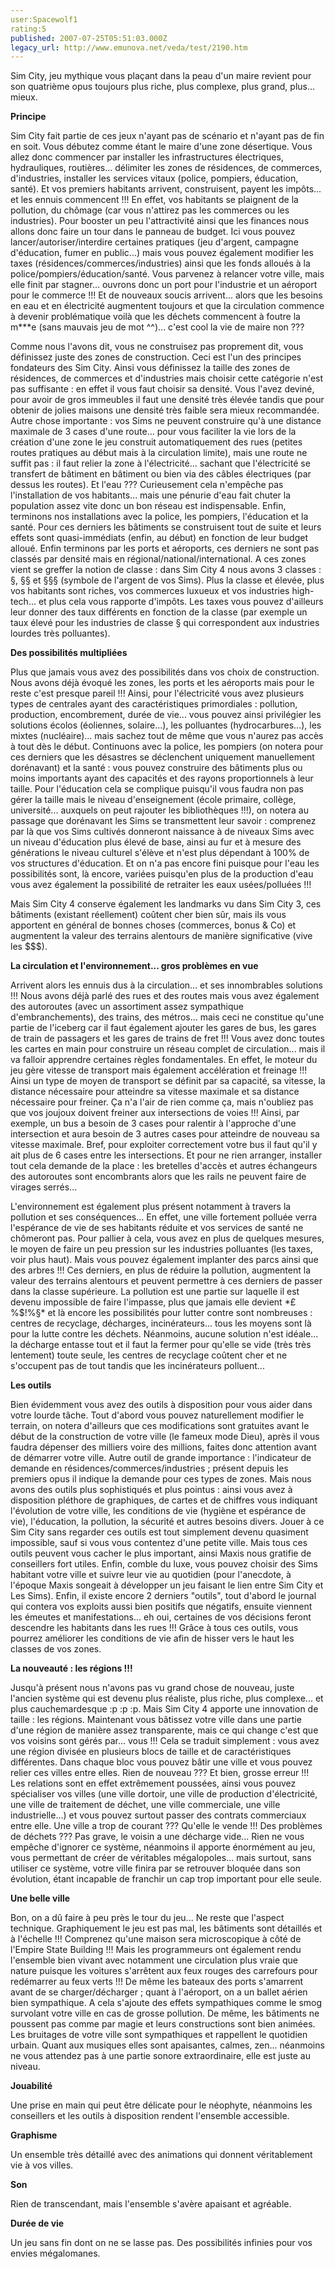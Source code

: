 ```yaml
---
user:Spacewolf1
rating:5
published: 2007-07-25T05:51:03.000Z
legacy_url: http://www.emunova.net/veda/test/2190.htm
---
```

Sim City, jeu mythique vous plaçant dans la peau d'un maire revient pour son quatrième opus toujours plus riche, plus complexe, plus grand, plus... mieux.  

  

**Principe**  

Sim City fait partie de ces jeux n'ayant pas de scénario et n'ayant pas de fin en soit. Vous débutez comme étant le maire d'une zone désertique. Vous allez donc commencer par installer les infrastructures électriques, hydrauliques, routières... délimiter les zones de résidences, de commerces, d'industries, installer les services vitaux (police, pompiers, éducation, santé). Et vos premiers habitants arrivent, construisent, payent les impôts... et les ennuis commencent !!! En effet, vos habitants se plaignent de la pollution, du chômage (car vous n'attirez pas les commerces ou les industries). Pour booster un peu l'attractivité ainsi que les finances nous allons donc faire un tour dans le panneau de budget. Ici vous pouvez lancer/autoriser/interdire certaines pratiques (jeu d'argent, campagne d'éducation, fumer en public...) mais vous pouvez également modifier les taxes (résidences/commerces/industries) ainsi que les fonds alloués à la police/pompiers/éducation/santé. Vous parvenez à relancer votre ville, mais elle finit par stagner... ouvrons donc un port pour l'industrie et un aéroport pour le commerce !!! Et de nouveaux soucis arrivent... alors que les besoins en eau et en électricité augmentent toujours et que la circulation commence à devenir problématique voilà que les déchets commencent à foutre la m\*\*\*e (sans mauvais jeu de mot ^^)... c'est cool la vie de maire non ???  

Comme nous l'avons dit, vous ne construisez pas proprement dit, vous définissez juste des zones de construction. Ceci est l'un des principes fondateurs des Sim City. Ainsi vous définissez la taille des zones de résidences, de commerces et d'industries mais choisir cette catégorie n'est pas suffisante : en effet il vous faut choisir sa densité. Vous l'avez deviné, pour avoir de gros immeubles il faut une densité très élevée tandis que pour obtenir de jolies maisons une densité très faible sera mieux recommandée. Autre chose importante : vos Sims ne peuvent construire qu'à une distance maximale de 3 cases d'une route... pour vous faciliter la vie lors de la création d'une zone le jeu construit automatiquement des rues (petites routes pratiques au début mais à la circulation limite), mais une route ne suffit pas : il faut relier la zone à l'électricité... sachant que l'électricité se transfert de bâtiment en bâtiment ou bien via des câbles électriques (par dessus les routes). Et l'eau ??? Curieusement cela n'empêche pas l'installation de vos habitants... mais une pénurie d'eau fait chuter la population assez vite donc un bon réseau est indispensable. Enfin, terminons nos installations avec la police, les pompiers, l'éducation et la santé. Pour ces derniers les bâtiments se construisent tout de suite et leurs effets sont quasi-immédiats (enfin, au début) en fonction de leur budget alloué. Enfin terminons par les ports et aéroports, ces derniers ne sont pas classés par densité mais en régional/national/international. A ces zones vient se greffer la notion de classe : dans Sim City 4 nous avons 3 classes : §, §§ et §§§ (symbole de l'argent de vos Sims). Plus la classe et élevée, plus vos habitants sont riches, vos commerces luxueux et vos industries high-tech... et plus cela vous rapporte d'impôts. Les taxes vous pouvez d'ailleurs leur donner des taux différents en fonction de la classe (par exemple un taux élevé pour les industries de classe § qui correspondent aux industries lourdes très polluantes).  

  

**Des possibilités multipliées**  

Plus que jamais vous avez des possibilités dans vos choix de construction. Nous avons déjà évoqué les zones, les ports et les aéroports mais pour le reste c'est presque pareil !!! Ainsi, pour l'électricité vous avez plusieurs types de centrales ayant des caractéristiques primordiales : pollution, production, encombrement, durée de vie... vous pouvez ainsi privilégier les solutions écolos (éoliennes, solaire...), les polluantes (hydrocarbures...), les mixtes (nucléaire)... mais sachez tout de même que vous n'aurez pas accès à tout dès le début. Continuons avec la police, les pompiers (on notera pour ces derniers que les désastres se déclenchent uniquement manuellement dorénavant) et la santé : vous pouvez construire des bâtiments plus ou moins importants ayant des capacités et des rayons proportionnels à leur taille. Pour l'éducation cela se complique puisqu'il vous faudra non pas gérer la taille mais le niveau d'enseignement (école primaire, collège, université... auxquels on peut rajouter les bibliothèques !!!), on notera au passage que dorénavant les Sims se transmettent leur savoir : comprenez par là que vos Sims cultivés donneront naissance à de niveaux Sims avec un niveau d'éducation plus élevé de base, ainsi au fur et à mesure des générations le niveau culturel s'élève et n'est plus dépendant à 100% de vos structures d'éducation. Et on n'a pas encore fini puisque pour l'eau les possibilités sont, là encore, variées puisqu'en plus de la production d'eau vous avez également la possibilité de retraiter les eaux usées/polluées !!!  

Mais Sim City 4 conserve également les landmarks vu dans Sim City 3, ces bâtiments (existant réellement) coûtent cher bien sûr, mais ils vous apportent en général de bonnes choses (commerces, bonus & Co) et augmentent la valeur des terrains alentours de manière significative (vive les $$$).  

  

**La circulation et l'environnement... gros problèmes en vue**  

Arrivent alors les ennuis dus à la circulation... et ses innombrables solutions !!! Nous avons déjà parlé des rues et des routes mais vous avez également des autoroutes (avec un assortiment assez sympathique d'embranchements), des trains, des métros... mais ceci ne constitue qu'une partie de l'iceberg car il faut également ajouter les gares de bus, les gares de train de passagers et les gares de trains de fret !!! Vous avez donc toutes les cartes en main pour construire un réseau complet de circulation... mais il va falloir apprendre certaines règles fondamentales. En effet, le moteur du jeu gère vitesse de transport mais également accélération et freinage !!! Ainsi un type de moyen de transport se définit par sa capacité, sa vitesse, la distance nécessaire pour atteindre sa vitesse maximale et sa distance nécessaire pour freiner. Ça n'a l'air de rien comme ça, mais n'oubliez pas que vos joujoux doivent freiner aux intersections de voies !!! Ainsi, par exemple, un bus a besoin de 3 cases pour ralentir à l'approche d'une intersection et aura besoin de 3 autres cases pour atteindre de nouveau sa vitesse maximale. Bref, pour exploiter correctement votre bus il faut qu'il y ait plus de 6 cases entre les intersections. Et pour ne rien arranger, installer tout cela demande de la place : les bretelles d'accès et autres échangeurs des autoroutes sont encombrants alors que les rails ne peuvent faire de virages serrés...  

L'environnement est également plus présent notamment à travers la pollution et ses conséquences... En effet, une ville fortement polluée verra l'espérance de vie de ses habitants réduite et vos services de santé ne chômeront pas. Pour pallier à cela, vous avez en plus de quelques mesures, le moyen de faire un peu pression sur les industries polluantes (les taxes, voir plus haut). Mais vous pouvez également implanter des parcs ainsi que des arbres !!! Ces derniers, en plus de réduire la pollution, augmentent la valeur des terrains alentours et peuvent permettre à ces derniers de passer dans la classe supérieure. La pollution est une partie sur laquelle il est devenu impossible de faire l'impasse, plus que jamais elle devient \*£%$!%§\* et là encore les possibilités pour lutter contre sont nombreuses : centres de recyclage, décharges, incinérateurs... tous les moyens sont là pour la lutte contre les déchets. Néanmoins, aucune solution n'est idéale... la décharge entasse tout et il faut la fermer pour qu'elle se vide (très très lentement) toute seule, les centres de recyclage coûtent cher et ne s'occupent pas de tout tandis que les incinérateurs polluent...  

  

**Les outils**  

Bien évidemment vous avez des outils à disposition pour vous aider dans votre lourde tâche. Tout d'abord vous pouvez naturellement modifier le terrain, on notera d'ailleurs que ces modifications sont gratuites avant le début de la construction de votre ville (le fameux mode Dieu), après il vous faudra dépenser des milliers voire des millions, faites donc attention avant de démarrer votre ville. Autre outil de grande importance : l'indicateur de demande en résidences/commerces/industries ; présent depuis les premiers opus il indique la demande pour ces types de zones. Mais nous avons des outils plus sophistiqués et plus pointus : ainsi vous avez à disposition pléthore de graphiques, de cartes et de chiffres vous indiquant l'évolution de votre ville, les conditions de vie (hygiène et espérance de vie), l'éducation, la pollution, la sécurité et autres besoins divers. Jouer à ce Sim City sans regarder ces outils est tout simplement devenu quasiment impossible, sauf si vous vous contentez d'une petite ville. Mais tous ces outils peuvent vous cacher le plus important, ainsi Maxis nous gratifie de conseillers fort utiles. Enfin, comble du luxe, vous pouvez choisir des Sims habitant votre ville et suivre leur vie au quotidien (pour l'anecdote, à l'époque Maxis songeait à développer un jeu faisant le lien entre Sim City et Les Sims). Enfin, il existe encore 2 derniers "outils", tout d'abord le journal qui contera vos exploits aussi bien positifs que négatifs, ensuite viennent les émeutes et manifestations... eh oui, certaines de vos décisions feront descendre les habitants dans les rues !!! Grâce à tous ces outils, vous pourrez améliorer les conditions de vie afin de hisser vers le haut les classes de vos zones.  

  

**La nouveauté : les régions !!!**  

Jusqu'à présent nous n'avons pas vu grand chose de nouveau, juste l'ancien système qui est devenu plus réaliste, plus riche, plus complexe... et plus cauchemardesque :p :p :p. Mais Sim City 4 apporte une innovation de taille : les régions. Maintenant vous bâtissez votre ville dans une partie d'une région de manière assez transparente, mais ce qui change c'est que vos voisins sont gérés par... vous !!! Cela se traduit simplement : vous avez une région divisée en plusieurs blocs de taille et de caractéristiques différentes. Dans chaque bloc vous pouvez bâtir une ville et vous pouvez relier ces villes entre elles. Rien de nouveau ??? Et bien, grosse erreur !!! Les relations sont en effet extrêmement poussées, ainsi vous pouvez spécialiser vos villes (une ville dortoir, une ville de production d'électricité, une ville de traitement de déchet, une ville commerciale, une ville industrielle...) et vous pouvez surtout passer des contrats commerciaux entre elle. Une ville a trop de courant ??? Qu'elle le vende !!! Des problèmes de déchets ??? Pas grave, le voisin a une décharge vide... Rien ne vous empêche d'ignorer ce système, néanmoins il apporte énormément au jeu, vous permettant de créer de véritables mégalopoles... mais surtout, sans utiliser ce système, votre ville finira par se retrouver bloquée dans son évolution, étant incapable de franchir un cap trop important pour elle seule.  

  

**Une belle ville**  

Bon, on a dû faire à peu près le tour du jeu... Ne reste que l'aspect technique. Graphiquement le jeu est pas mal, les bâtiments sont détaillés et à l'échelle !!! Comprenez qu'une maison sera microscopique à côté de l'Empire State Building !!! Mais les programmeurs ont également rendu l'ensemble bien vivant avec notamment une circulation plus vraie que nature puisque les voitures s'arrêtent aux feux rouges des carrefours pour redémarrer au feux verts !!! De même les bateaux des ports s'amarrent avant de se charger/décharger ; quant à l'aéroport, on a un ballet aérien bien sympathique. A cela s'ajoute des effets sympathiques comme le smog survolant votre ville en cas de grosse pollution. De même, les bâtiments ne poussent pas comme par magie et leurs constructions sont bien animées. Les bruitages de votre ville sont sympathiques et rappellent le quotidien urbain. Quant aux musiques elles sont apaisantes, calmes, zen... néanmoins ne vous attendez pas à une partie sonore extraordinaire, elle est juste au niveau.  

  

  

**Jouabilité**  

Une prise en main qui peut être délicate pour le néophyte, néanmoins les conseillers et les outils à disposition rendent l'ensemble accessible.  

**Graphisme**  

Un ensemble très détaillé avec des animations qui donnent véritablement vie à vos villes.  

**Son**  

Rien de transcendant, mais l'ensemble s'avère apaisant et agréable.  

**Durée de vie**  

Un jeu sans fin dont on ne se lasse pas. Des possibilités infinies pour vos envies mégalomanes.